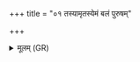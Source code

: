 +++
title = "०१ तस्यामृतस्येमं बलं पुरुषम्"

+++
<details><summary>मूलम् (GR)</summary>

तस्यामृतस्येमं बलं  
पुरुषं पारयामसि ।  
अथो कृणोमि भेषजं  
यथासच् छतहायनः ॥
</details>